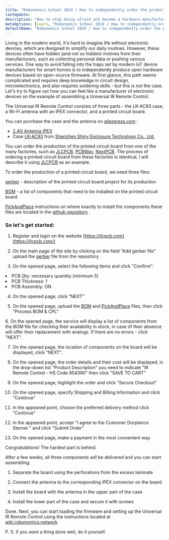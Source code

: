```yaml
---
title: "Robonomics School 2024 / How to independently order the production of Robonomics Open Hardware devices at any factory in the world"
lastUpdate:
description: "How to stop being afraid and become a hardware manufacturer using the example of Universal IR Remote Control"
metaOptions: [Learn, "Robonomics School 2024 / How to independently order the production of Robonomics Open Hardware devices at any factory in the world"]
defaultName: "Robonomics School 2024 / How to independently order the production of Robonomics Open Hardware devices at any factory in the world"
---
```


<LessonImages imageClasses="mb"  src='school-2024-make-universal-IR-remote-control/Hardware-Academy.jpg' alt="Robonomics Harware" />

Living in the modern world, it's hard to imagine life without electronic devices, which are designed to simplify our daily routines. However, these devices often have hidden (and not so hidden) motives from their manufacturers, such as collecting personal data or pushing various services. One way to avoid falling into the traps set by modern IoT device manufacturers for smart homes is to independently produce open hardware devices based on open-source firmware. At first glance, this path seems complicated and requires deep knowledge in circuit design, microelectronics, and also requires soldering skills - but this is not the case. Let's try to figure out how you can feel like a manufacturer of electronic devices on the example of assembling a Universal IR Remote Control.

<LessonVideo autoplay loop controls :videos="[{src: 'https://violet-defensive-toucan-388.mypinata.cloud/ipfs/QmXyQ51gEWUWyQTAdYko49v6gdFPyFeDkAvB5vSN2Nbfae', type:'webm'}, {src: 'https://violet-defensive-toucan-388.mypinata.cloud/ipfs/QmXyQ51gEWUWyQTAdYko49v6gdFPyFeDkAvB5vSN2Nbfae', type:'mp4'}]" />

The Universal IR Remote Control consists of three parts - the LK-AC93 case, a Wi-Fi antenna with an IPEX connector, and a printed circuit board.

You can purchase the case and the antenna on [aliexpress.com](http://aliexpress.com/) :
*  [2.4G Antenna IPEX](https://www.aliexpress.com/item/1005004307252605.html?spm=a2g0o.order_list.order_list_main.5.682b1802xZXYAs)
*  Case [LK-AC93](https://www.aliexpress.com/item/1005004558596523.html?spm=a2g0o.order_detail.order_detail_item.3.435bf19cE2LJQp) from [Shenzhen Shiny Enclosure Technology Co., Ltd.](https://www.shinyenclosure.com/)

You can order the production of the printed circuit board from one of the many factories, such as [JLCPCB](https://jlcpcb.com/), [PCBWay](https://www.pcbway.com/), [NextPCB](https://www.nextpcb.com/). The process of ordering a printed circuit board from these factories is identical, I will describe it using [JLCPCB](https://jlcpcb.com/) as an example.

To order the production of a printed circuit board, we need three files:

[gerber](https://github.com/airalab/hardware/blob/main/IR/ESP32/PCB/Gerber_PCB.zip) - description of the printed circuit board project for its production

[BOM](https://github.com/airalab/hardware/blob/main/IR/ESP32/PCB/BOM.xlsx) - a list of components that need to be installed on the printed circuit board

[PickAndPlace](https://github.com/airalab/hardware/blob/main/IR/ESP32/PCB/PickAndPlace.csv) instructions on where exactly to install the components these files are located in the [github repository](https://github.com/airalab/hardware/tree/main/IR/ESP32/PCB) .

### So let's get started:

1. Register and login on the website [https://jlcpcb.com](https://jlcpcb.com/)

2. On the main page of the site by clicking on the field "Add gerber file" upload the [gerber](https://github.com/airalab/hardware/blob/main/IR/ESP32/PCB/Gerber_PCB.zip) file from the repository 

<LessonImages src="school-2024-make-universal-IR-remote-control/jlcpcb_2.png"/>

3. On the opened page, select the following items and click "Confirm":

<List>
<li>
PCB Qty: necessary quantity (minimum 5)
</li>
<li>
PCB Thickness: 1
</li>
<li>
PCB Assembly: ON
</li>
</List>

<LessonImages src="school-2024-make-universal-IR-remote-control/jlcpcb_3.png"/>

4. On the opened page, click "NEXT"

<LessonImages src="school-2024-make-universal-IR-remote-control/jlcpcb_4.png"/>

5. On the opened page, upload the [BOM](https://github.com/airalab/hardware/blob/main/IR/ESP32/PCB/BOM.xlsx) and [PickAndPlace](https://github.com/airalab/hardware/blob/main/IR/ESP32/PCB/PickAndPlace.csv) files, then click "Process BOM & CPL" 
<LessonImages src="school-2024-make-universal-IR-remote-control/jlcpcb_5.png"/>
6. On the opened page, the service will display a list of components from the BOM file for checking their availability in stock, in case of their absence will offer their replacement with analogs. If there are no errors - click "NEXT".
<LessonImages src="school-2024-make-universal-IR-remote-control/jlcpcb_6.png"/>

7. On the opened page, the location of components on the board will be displayed, click "NEXT". 
<LessonImages src="school-2024-make-universal-IR-remote-control/jlcpcb_7.png"/>

8. On the opened page, the order details and their cost will be displayed, in the drop-down list "Product Description" you need to indicate "IR Remote Control - HS Code 854390" then click "SAVE TO CART"
<LessonImages src="school-2024-make-universal-IR-remote-control/jlcpcb_8.png"/>

9. On the opened page, highlight the order and click "Secure Checkout" 
<LessonImages src="school-2024-make-universal-IR-remote-control/jlcpcb_9.png"/>

10. On the opened page, specify Shipping and Billing Information and click "Continue" 
<LessonImages src="school-2024-make-universal-IR-remote-control/jlcpcb_10.png"/>

11. In the appeared point, choose the preferred delivery method click "Continue"
<LessonImages src="school-2024-make-universal-IR-remote-control/jlcpcb_11.png"/>

12. In the appeared point, accept "I agree to the Customer Dorplance Sternet " and click "Submit Order"
<LessonImages src="school-2024-make-universal-IR-remote-control/jlcpcb_12.png"/>

13. On the opened page, make a payment in the most convenient way
<LessonImages src="school-2024-make-universal-IR-remote-control/jlcpcb_13.png"/>

Congratulations! The hardest part is behind.

After a few weeks, all three components will be delivered and you can start assembling: 
<LessonImages src="school-2024-make-universal-IR-remote-control/parts.jpg"/>

1. Separate the board using the perforations from the excess laminate 
<LessonImages src="school-2024-make-universal-IR-remote-control/parts1.jpg"/>

2. Connect the antenna to the corresponding IPEX connector on the board 
<LessonImages src="school-2024-make-universal-IR-remote-control/parts2.jpg"/>

3. Install the board with the antenna in the upper part of the case 
<LessonImages src="school-2024-make-universal-IR-remote-control/parts3.jpg"/>

4. Install the lower part of the case and secure it with screws 
<LessonImages src="school-2024-make-universal-IR-remote-control/parts4.jpg"/>

Done. Next, you can start loading the firmware and setting up the Universal IR Remote Control using the instructions located at [wiki.robonomics.network](https://wiki.robonomics.network/docs/ir-controller/)
<LessonImages src="school-2024-make-universal-IR-remote-control/finish.jpg"/>

P. S. if you want a thing done well, do it yourself.
